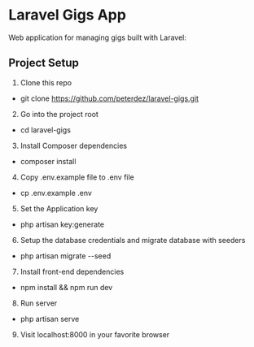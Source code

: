 # Laravel Gigs App

Web application for managing gigs built with Laravel:

## Project Setup

1. Clone this repo
- git clone https://github.com/peterdez/laravel-gigs.git
2. Go into the project root
- cd laravel-gigs
3. Install Composer dependencies
- composer install
4. Copy .env.example file to .env file
- cp .env.example .env
5. Set the Application key
- php artisan key:generate
6. Setup the database credentials and migrate database with seeders
- php artisan migrate --seed
7. Install front-end dependencies
- npm install && npm run dev
8. Run server
- php artisan serve
9. Visit localhost:8000 in your favorite browser
